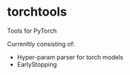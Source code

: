 # torchtools
Tools for PyTorch

Currenltly consisting of:
* Hyper-param parser for torch models
* EarlyStopping
